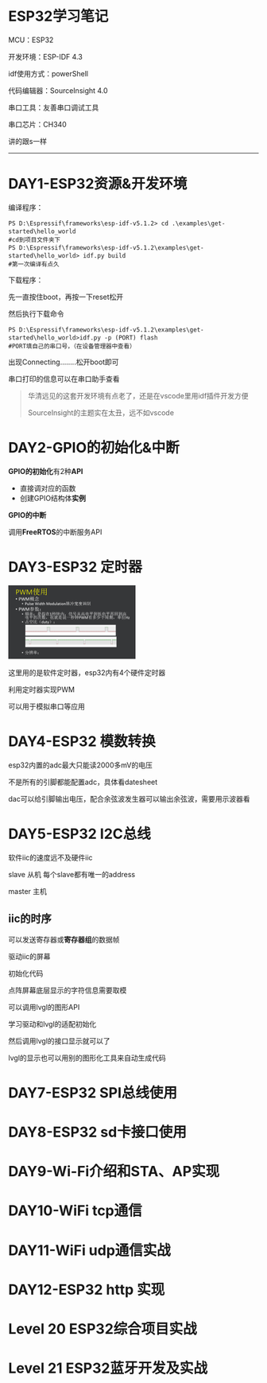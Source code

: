 # ESP32学习笔记

MCU：ESP32

开发环境：ESP-IDF 4.3

idf使用方式：powerShell

代码编辑器：SourceInsight 4.0

串口工具：友善串口调试工具

串口芯片：CH340 

讲的跟s一样

---

# DAY1-ESP32资源&开发环境

编译程序：

```shell
PS D:\Espressif\frameworks\esp-idf-v5.1.2> cd .\examples\get-started\hello_world
#cd到项目文件夹下
PS D:\Espressif\frameworks\esp-idf-v5.1.2\examples\get-started\hello_world> idf.py build
#第一次编译有点久
```

下载程序：

先一直按住boot，再按一下reset松开

然后执行下载命令

```shell
PS D:\Espressif\frameworks\esp-idf-v5.1.2\examples\get-started\hello_world>idf.py -p (PORT) flash
#PORT填自己的串口号，（在设备管理器中查看）
```

出现Connecting……..松开boot即可

串口打印的信息可以在串口助手查看

> 华清远见的这套开发环境有点老了，还是在vscode里用idf插件开发方便
>
> SourceInsight的主题实在太丑，远不如vscode

# DAY2-GPIO的初始化&中断

**GPIO的初始化**有2种**API**

- 直接调对应的函数
- 创建GPIO结构体**实例**

**GPIO的中断**

调用**FreeRTOS**的中断服务API



# DAY3-ESP32 定时器

<img src="../assets/ESP32学习笔记/image-20240726090213067.png" alt="image-20240726090213067" style="zoom: 25%;" />

这里用的是软件定时器，esp32内有4个硬件定时器

利用定时器实现PWM

可以用于模拟串口等应用



# DAY4-ESP32 模数转换

esp32内置的adc最大只能读2000多mV的电压

不是所有的引脚都能配置adc，具体看datesheet

 dac可以给引脚输出电压，配合余弦波发生器可以输出余弦波，需要用示波器看





# DAY5-ESP32 I2C总线

软件iic的速度远不及硬件iic

slave 从机  每个slave都有唯一的address

master 主机

## iic的时序

可以发送寄存器或**寄存器组**的数据帧

驱动iic的屏幕

初始化代码

点阵屏幕底层显示的字符信息需要取模



可以调用lvgl的图形API

学习驱动和lvgl的适配初始化

然后调用lvgl的接口显示就可以了

lvgl的显示也可以用别的图形化工具来自动生成代码







# DAY7-ESP32 SPI总线使用







# DAY8-ESP32 sd卡接口使用







# DAY9-Wi-Fi介绍和STA、AP实现







# DAY10-WiFi tcp通信











# DAY11-WiFi udp通信实战









# DAY12-ESP32 http 实现







# Level 20 ESP32综合项目实战





# Level 21 ESP32蓝牙开发及实战
